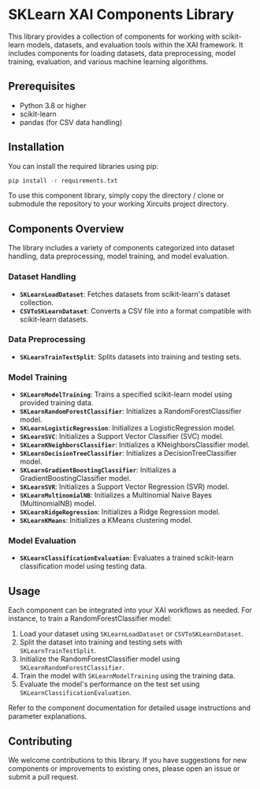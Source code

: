 # SKLearn XAI Components Library

This library provides a collection of components for working with scikit-learn models, datasets, and evaluation tools within the XAI framework. It includes components for loading datasets, data preprocessing, model training, evaluation, and various machine learning algorithms.

## Prerequisites

- Python 3.8 or higher
- scikit-learn
- pandas (for CSV data handling)

## Installation

You can install the required libraries using pip:

```bash
pip install -r requirements.txt
```

To use this component library, simply copy the directory / clone or submodule the repository to your working Xircuits project directory.

## Components Overview

The library includes a variety of components categorized into dataset handling, data preprocessing, model training, and model evaluation.

### Dataset Handling

- **`SKLearnLoadDataset`**: Fetches datasets from scikit-learn's dataset collection.
- **`CSVToSKLearnDataset`**: Converts a CSV file into a format compatible with scikit-learn datasets.

### Data Preprocessing

- **`SKLearnTrainTestSplit`**: Splits datasets into training and testing sets.

### Model Training

- **`SKLearnModelTraining`**: Trains a specified scikit-learn model using provided training data.
- **`SKLearnRandomForestClassifier`**: Initializes a RandomForestClassifier model.
- **`SKLearnLogisticRegression`**: Initializes a LogisticRegression model.
- **`SKLearnSVC`**: Initializes a Support Vector Classifier (SVC) model.
- **`SKLearnKNeighborsClassifier`**: Initializes a KNeighborsClassifier model.
- **`SKLearnDecisionTreeClassifier`**: Initializes a DecisionTreeClassifier model.
- **`SKLearnGradientBoostingClassifier`**: Initializes a GradientBoostingClassifier model.
- **`SKLearnSVR`**: Initializes a Support Vector Regression (SVR) model.
- **`SKLearnMultinomialNB`**: Initializes a Multinomial Naive Bayes (MultinomialNB) model.
- **`SKLearnRidgeRegression`**: Initializes a Ridge Regression model.
- **`SKLearnKMeans`**: Initializes a KMeans clustering model.

### Model Evaluation

- **`SKLearnClassificationEvaluation`**: Evaluates a trained scikit-learn classification model using testing data.

## Usage

Each component can be integrated into your XAI workflows as needed. For instance, to train a RandomForestClassifier model:

1. Load your dataset using `SKLearnLoadDataset` or `CSVToSKLearnDataset`.
2. Split the dataset into training and testing sets with `SKLearnTrainTestSplit`.
3. Initialize the RandomForestClassifier model using `SKLearnRandomForestClassifier`.
4. Train the model with `SKLearnModelTraining` using the training data.
5. Evaluate the model's performance on the test set using `SKLearnClassificationEvaluation`.

Refer to the component documentation for detailed usage instructions and parameter explanations.

## Contributing

We welcome contributions to this library. If you have suggestions for new components or improvements to existing ones, please open an issue or submit a pull request.
